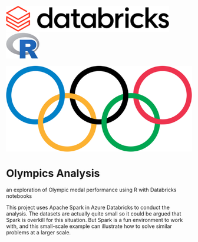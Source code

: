 <img src="https://raw.githubusercontent.com/AnalyticJeremy/Olympics_Analysis/main/img/logos/databricks.svg" height="70" /> &nbsp; &nbsp; &nbsp; <img src="https://raw.githubusercontent.com/AnalyticJeremy/Olympics_Analysis/main/img/logos/r.svg" height="70" /><br /><br />
<img src="https://raw.githubusercontent.com/AnalyticJeremy/Olympics_Analysis/main/img/logos/olympics.svg" width="550" />

# Olympics Analysis

an exploration of Olympic medal performance using R with Databricks notebooks

This project uses Apache Spark in Azure Databricks to conduct the analysis.  The datasets are actually quite small so it could be argued that Spark
is overkill for this situation.  But Spark is a fun environment to work with, and this small-scale example can illustrate how to solve similar problems
at a larger scale.
